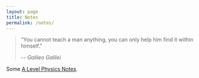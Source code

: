 ```yaml
---
layout: page
title: Notes
permalink: /notes/
---
```


> “You cannot teach a man anything, you can only help him find it within himself.”
>
> -- <cite>Galileo Galilei<cite>

Some [A Level Physics Notes](https://www.tes.com/teaching-resources/shop/thealevelphysicist).
